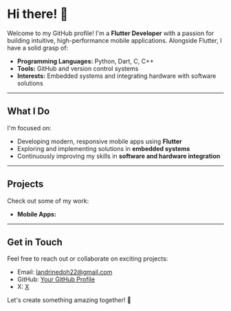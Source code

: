 # Hi there! 👋

Welcome to my GitHub profile! I'm a **Flutter Developer** with a passion for building intuitive, high-performance mobile applications. Alongside Flutter, I have a solid grasp of:

- **Programming Languages:** Python, Dart, C, C++
- **Tools:** GitHub and version control systems
- **Interests:** Embedded systems and integrating hardware with software solutions

---

## What I Do

I'm focused on:

- Developing modern, responsive mobile apps using **Flutter**
- Exploring and implementing solutions in **embedded systems**
- Continuously improving my skills in **software and hardware integration**

---

## Projects

Check out some of my work:

- **Mobile Apps:** 

---

## Get in Touch

Feel free to reach out or collaborate on exciting projects:

- Email: landrinedoh22@gmail.com
- GitHub: [Your GitHub Profile](https://github.com/DohLandrine)
- X: [X](https://x.com/dohlandrine)

Let's create something amazing together! 🚀


<!--
**DohLandrine/DohLandrine** is a ✨ _special_ ✨ repository because its `README.md` (this file) appears on your GitHub profile.

Here are some ideas to get you started:

- 🔭 I’m currently working on ...
- 🌱 I’m currently learning ...
- 👯 I’m looking to collaborate on ...
- 🤔 I’m looking for help with ...
- 💬 Ask me about ...
- 📫 How to reach me: ...
- 😄 Pronouns: ...
- ⚡ Fun fact: ...
-->
